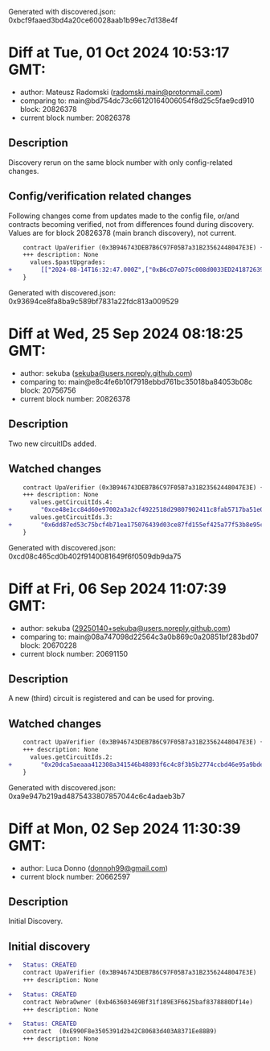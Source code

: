 Generated with discovered.json: 0xbcf9faaed3bd4a20ce60028aab1b99ec7d138e4f

# Diff at Tue, 01 Oct 2024 10:53:17 GMT:

- author: Mateusz Radomski (<radomski.main@protonmail.com>)
- comparing to: main@bd754dc73c66120164006054f8d25c5fae9cd910 block: 20826378
- current block number: 20826378

## Description

Discovery rerun on the same block number with only config-related changes.

## Config/verification related changes

Following changes come from updates made to the config file,
or/and contracts becoming verified, not from differences found during
discovery. Values are for block 20826378 (main branch discovery), not current.

```diff
    contract UpaVerifier (0x3B946743DEB7B6C97F05B7a31B23562448047E3E) {
    +++ description: None
      values.$pastUpgrades:
+        [["2024-08-14T16:32:47.000Z",["0xB6cD7eD75c008d0033ED241872639a1D8a35020a"]]]
    }
```

Generated with discovered.json: 0x93694ce8fa8ba9c589bf7831a22fdc813a009529

# Diff at Wed, 25 Sep 2024 08:18:25 GMT:

- author: sekuba (<sekuba@users.noreply.github.com>)
- comparing to: main@e8c4fe6b10f7918ebbd761bc35018ba84053b08c block: 20756756
- current block number: 20826378

## Description

Two new circuitIDs added.

## Watched changes

```diff
    contract UpaVerifier (0x3B946743DEB7B6C97F05B7a31B23562448047E3E) {
    +++ description: None
      values.getCircuitIds.4:
+        "0xce48e1cc84d60e97002a3a2cf4922518d29807902411c8fab5717ba51e0a3fa4"
      values.getCircuitIds.3:
+        "0x6dd87ed53c75bcf4b71ea175076439d03ce87fd155ef425a77f53b8e95c60e38"
    }
```

Generated with discovered.json: 0xcd08c465cd0b402f9140081649f6f0509db9da75

# Diff at Fri, 06 Sep 2024 11:07:39 GMT:

- author: sekuba (<29250140+sekuba@users.noreply.github.com>)
- comparing to: main@08a747098d22564c3a0b869c0a20851bf283bd07 block: 20670228
- current block number: 20691150

## Description

A new (third) circuit is registered and can be used for proving.

## Watched changes

```diff
    contract UpaVerifier (0x3B946743DEB7B6C97F05B7a31B23562448047E3E) {
    +++ description: None
      values.getCircuitIds.2:
+        "0x20dca5aeaaa412308a341546b48893f6c4c8f3b5b2774ccbd46e95a9bde9f03b"
    }
```

Generated with discovered.json: 0xa9e947b219ad4875433807857044c6c4adaeb3b7

# Diff at Mon, 02 Sep 2024 11:30:39 GMT:

- author: Luca Donno (<donnoh99@gmail.com>)
- current block number: 20662597

## Description

Initial Discovery.

## Initial discovery

```diff
+   Status: CREATED
    contract UpaVerifier (0x3B946743DEB7B6C97F05B7a31B23562448047E3E)
    +++ description: None
```

```diff
+   Status: CREATED
    contract NebraOwner (0xb463603469Bf31f189E3F6625baf8378880Df14e)
    +++ description: None
```

```diff
+   Status: CREATED
    contract  (0xE990F8e3505391d2b42C80683d403A8371Ee88B9)
    +++ description: None
```
